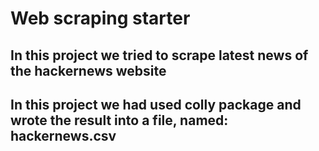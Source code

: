 # Web scraping starter
## In this project we tried to scrape latest news of the hackernews website
## In this project we had used colly package and wrote the result into a file, named: hackernews.csv
